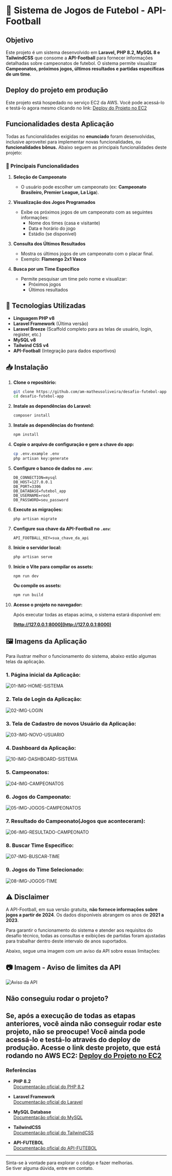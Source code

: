 # 📌 Sistema de Jogos de Futebol - API-Football

## Objetivo

Este projeto é um sistema desenvolvido em **Laravel, PHP 8.2, MySQL 8 e TailwindCSS** que consome a **API-Football** para fornecer informações detalhadas sobre campeonatos de futebol. O sistema permite visualizar **Campeonatos, próximos jogos, últimos resultados e partidas específicas de um time**.

## Deploy do projeto em produção
Este projeto está hospedado no serviço EC2 da AWS. Você pode acessá-lo e testá-lo agora mesmo clicando no link: [Deploy do Projeto no EC2](https://tinyurl.com/desafio-futebol-app)

## Funcionalidades desta Aplicação
Todas as funcionalidades exigidas no **enunciado** foram desenvolvidas, inclusive aproveitei para implementar novas funcionalidades, ou **funcionalidades bônus.** Abaixo seguem as principais funcionalidades deste projeto:

### 🎯 Principais Funcionalidades

1. **Seleção de Campeonato**

   - O usuário pode escolher um campeonato (ex: **Campeonato Brasileiro, Premier League, La Liga**).

2. **Visualização dos Jogos Programados**

   - Exibe os próximos jogos de um campeonato com as seguintes informações:
     - Nome dos times (casa e visitante)
     - Data e horário do jogo
     - Estádio (se disponível)

3. **Consulta dos Últimos Resultados**

   - Mostra os últimos jogos de um campeonato com o placar final.
   - Exemplo: **Flamengo 2x1 Vasco**

4. **Busca por um Time Específico**

   - Permite pesquisar um time pelo nome e visualizar:
     - Próximos jogos
     - Últimos resultados

## 🚀 Tecnologias Utilizadas
- **Linguagem PHP v8**
- **Laravel Framework** (Última versão)
- **Laravel Breeze** (Scaffold completo para as telas de usuário, login, register, etc.)
- **MySQL v8**
- **Tailwind CSS v4**
- **API-Football** (Integração para dados esportivos)

## 📥 Instalação

1. **Clone o repositório:**

   ```sh
   git clone https://github.com/am-matheusoliveira/desafio-futebol-app.git
   cd desafio-futebol-app
   ```

2. **Instale as dependências do Laravel:**

   ```sh
   composer install
   ```

3. **Instale as dependências do frontend:**

   ```sh
   npm install
   ```

4. **Copie o arquivo de configuração e gere a chave do app:**

   ```sh
   cp .env.example .env
   php artisan key:generate
   ```

5. **Configure o banco de dados no `.env`**:

   ```env
   DB_CONNECTION=mysql
   DB_HOST=127.0.0.1
   DB_PORT=3306
   DB_DATABASE=futebol_app
   DB_USERNAME=root
   DB_PASSWORD=seu_password
   ```

6. **Execute as migrações:**

   ```sh
   php artisan migrate
   ```

7. **Configure sua chave da API-Football no `.env`**:

   ```env
   API_FOOTBALL_KEY=sua_chave_da_api
   ```

8. **Inicie o servidor local:**

   ```sh
   php artisan serve
   ```

9. **Inicie o Vite para compilar os assets:**

   ```sh
   npm run dev
   ```
   **Ou compile os assets:**
   
    ```sh
    npm run build
    ```   

10. **Acesse o projeto no navegador:**
   
    Após executar todas as etapas acima, o sistema estará disponível em:
   
    **[http://127.0.0.1:8000](http://127.0.0.1:8000)**

## 🖼️ Imagens da Aplicação

Para ilustrar melhor o funcionamento do sistema, abaixo estão algumas telas da aplicação.

### 1. Página inicial da Aplicação:

![01-IMG-HOME-SISTEMA](https://github.com/user-attachments/assets/e2bd97ce-eb5f-4653-8c9a-eeda1e53caa9)

### 2. Tela de Login da Aplicação:

![02-IMG-LOGIN](https://github.com/user-attachments/assets/48df4a0b-7922-4402-bd56-c00f04025abd)

### 3. Tela de Cadastro de novos Usuário da Aplicação:

![03-IMG-NOVO-USUARIO](https://github.com/user-attachments/assets/880b9549-d116-4fb0-9a88-5ca004fa050c)

### 4. Dashboard da Aplicação:

![10-IMG-DASHBOARD-SISTEMA](https://github.com/user-attachments/assets/1ed3edd0-6d29-437b-a653-4818f385c80d)

### 5. Campeonatos:

![04-IMG-CAMPEONATOS](https://github.com/user-attachments/assets/a89e1ed8-e3a3-4963-91d6-258ace83c9c7)

### 6. Jogos do Campeonato:

![05-IMG-JOGOS-CAMPEONATOS](https://github.com/user-attachments/assets/4d0df645-a240-4807-b452-055479a0ba8b)

### 7. Resultado do Campeonato(Jogos que aconteceram):

![06-IMG-RESULTADO-CAMPEONATO](https://github.com/user-attachments/assets/f67d7024-c712-42c1-95d9-5dc290850c9f)

### 8. Buscar Time Especifico:

![07-IMG-BUSCAR-TIME](https://github.com/user-attachments/assets/b3235bb0-d48b-486d-b5e8-f3aae51b25f0)

### 9. Jogos do Time Selecionado:

![08-IMG-JOGOS-TIME](https://github.com/user-attachments/assets/bddd268a-1f4d-4d67-8a1b-ccccd019257d)

## ⚠️ Disclaimer

A API-Football, em sua versão gratuita, **não fornece informações sobre jogos a partir de 2024**. Os dados disponíveis abrangem os anos de **2021 a 2023**. 

Para garantir o funcionamento do sistema e atender aos requisitos do desafio técnico, todas as consultas e exibições de partidas foram ajustadas para trabalhar dentro deste intervalo de anos suportados. 

Abaixo, segue uma imagem com um aviso da API sobre essas limitações:

## 📷 Imagem - Aviso de limites da API
![Aviso da API](https://github.com/user-attachments/assets/7738998a-b5a0-41eb-a652-09646accd6a9)

## Não conseguiu rodar o projeto? 
<b>Se, após a execução de todas as etapas anteriores, você ainda não conseguir rodar este projeto, não se preocupe! Você ainda pode acessá-lo e testá-lo através do deploy de produção. Acesse o link deste projeto, que está rodando no AWS EC2: [Deploy do Projeto no EC2](https://tinyurl.com/desafio-futebol-app)</b>
---
### Referências

- **PHP 8.2**  
  [Documentação oficial do PHP 8.2](https://www.php.net/releases/8.2/)

- **Laravel Framework**  
  [Documentação oficial do Laravel](https://laravel.com/docs)

- **MySQL Database**  
  [Documentação oficial do MySQL](https://dev.mysql.com/doc/refman/8.0/en/)

- **TailwindCSS**  
  [Documentação oficial do TailwindCSS](https://tailwindcss.com/docs/installation/using-vite)

- **API-FUTEBOL**  
  [Documentação oficial do API-FUTEBOL](https://www.api-football.com/documentation-v3)
  
---
Sinta-se à vontade para explorar o código e fazer melhorias.<br>
Se tiver alguma dúvida, entre em contato.
